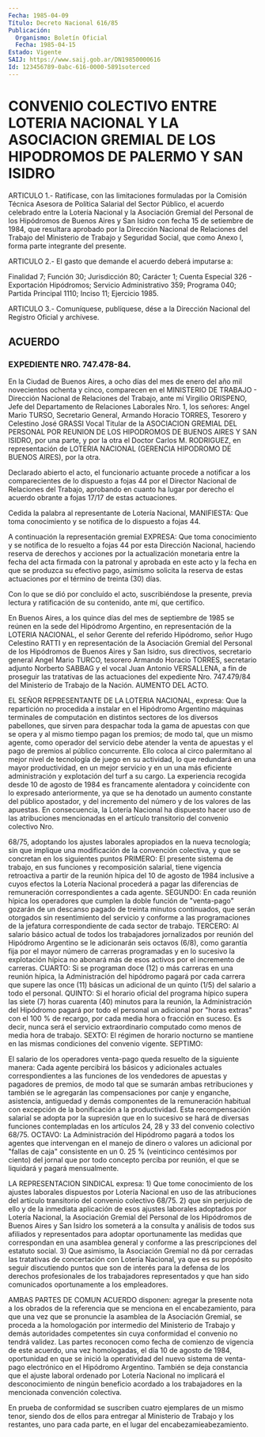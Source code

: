 ```yaml
---
Fecha: 1985-04-09
Título: Decreto Nacional 616/85
Publicación:
  Organismo: Boletín Oficial
  Fecha: 1985-04-15
Estado: Vigente
SAIJ: https://www.saij.gob.ar/DN19850000616
Id: 123456789-0abc-616-0000-5891soterced
---
```

# CONVENIO COLECTIVO ENTRE LOTERIA NACIONAL Y LA ASOCIACION GREMIAL DE LOS HIPODROMOS DE PALERMO Y SAN ISIDRO

<a id="1"></a>
ARTICULO  1.-  Ratifícase,  con  las limitaciones formuladas por la Comisión Técnica Asesora de Política  Salarial  del Sector Público, el  acuerdo  celebrado  entre la Lotería Nacional y  la  Asociación Gremial  del Personal de los  Hipódromos  de  Buenos  Aires  y  San Isidro con  fecha  15  de setiembre de 1984, que resultara aprobado por la Dirección Nacional  de Relaciones del Trabajo del Ministerio de  Trabajo y Seguridad Social,  que  como  Anexo  I,  forma  parte integrante del presente.

<a id="2"></a>
ARTICULO  2.-  El  gasto que demande el acuerdo deberá imputarse a:

Finalidad  7; Función  30;  Jurisdicción  80;  Carácter  1;  Cuenta Especial 326  -  Exportación  Hipódromos;  Servicio  Administrativo 359;  Programa  040;  Partida Principal 1110; Inciso 11;  Ejercicio 1985.

<a id="3"></a>
ARTICULO  3.- Comuníquese, publíquese, dése a la Dirección Nacional del Registro Oficial y archívese.

## ACUERDO

### EXPEDIENTE NRO. 747.478-84.

<a id="1"></a>
En  la Ciudad de Buenos Aires, a ocho días del mes de enero del año mil novecientos  ochenta  y  cinco,  comparecen en el MINISTERIO DE TRABAJO - Dirección Nacional de Relaciones  del  Trabajo,  ante  mí Virgilio  ORISPENO,  Jefe  del Departamento de Relaciones Laborales Nro.  1,  los  señores:  Angel  Mario  TURSO,  Secretario  General, Armando Horacio TORRES, Tesorero  y  Celestino  José  GRASSI  Vocal Titular  de  la  ASOCIACION GREMIAL DEL PERSONAL POR REUNION DE LOS HIPODROMOS DE BUENOS  AIRES  Y  SAN ISIDRO, por una parte, y por la otra el Doctor Carlos M. RODRIGUEZ,  en  representación  de LOTERIA NACIONAL  (GERENCIA  HIPODROMO DE BUENOS AIRES), por la otra.

Declarado  abierto  el acto,  el  funcionario  actuante  procede  a notificar a los comparecientes  de  lo  dispuesto a fojas 44 por el Director Nacional de Relaciones del Trabajo,  aprobando  en  cuanto ha  lugar  por  derecho  el  acuerdo obrante a fojas 17/17 de estas actuaciones.

Cedida la palabra al representante de Lotería Nacional, MANIFIESTA: Que toma conocimiento  y  se notifica de lo dispuesto a fojas 44.

A  continuación  la  representación  gremial    EXPRESA:  Que  toma conocimiento  y  se  notifica de lo resuelto a fojas  44  por  esta Dirección Nacional, haciendo  reserva de derechos y acciones por la actualización monetaria entre la  fecha  del  acta  firmada  con la patronal  y aprobada en este acto y la fecha en que se produzca  su efectivo pago,  asimismo  solicita  la reserva de estas actuaciones por el término de treinta (30) días.

Con  lo  que  se  dió  por  concluído  el acto,  suscribiéndose  la presente, previa lectura y ratificación  de  su contenido, ante mí, que certifico.

En Buenos Aires, a los quince días del mes de  septiembre  de  1985 se reúnen en la sede del Hipódromo Argentino, en representación  de la  LOTERIA  NACIONAL,  el  señor  Gerente  del referido Hipódromo, señor  Hugo Celestino RATTI y en representación  de  la  Asociación Gremial  del  Personal  de  los  Hipódromos  de  Buenos Aires y San Isidro,  sus  directivos,  secretario  general  Angel Mario  TURCO, tesorero  Armando  Horacio  TORRES,  secretario  adjunto   Norberto SABBAG  y el vocal Juan Antonio VERSALLENA, a fin de proseguir  las tratativas  de  las  actuaciones del expediente Nro. 747.479/84 del Ministerio  de  Trabajo  de  la  Nación.  AUMENTO  DEL  ACTO.

EL SEÑOR REPRESENTANTE  DE  LA  LOTERIA  NACIONAL,  expresa: Que la repartición  no  procedida  a  instalar  en  el Hipódromo Argentino máquinas  terminales de computación en distintos  sectores  de  los diversos pabellones,  que  sirven  para  despachar  toda la gama de apuestas con que se opera y al mismo tiempo pagan los  premios;  de modo  tal,  que  un  mismo  agente, como operador del servicio debe atender la venta de apuestas  y  el  pago  de  premios  al  público concurrente.  Ello  coloca  al circo palermitano al mejor nivel  de tecnología de juego en su actividad,  lo que redundará en una mayor productividad,  en  un mejor servicio y en  un  una  más  eficiente administración y explotación  del  turf  a su cargo. La experiencia recogida  desde  10 de agosto de 1984 es francamente  alentadora  y coincidente con lo  expresado  anteriormente, ya que se ha denotado un aumento constante del público  apostador,  y  del incremento del número  y  de  los  valores  de  las apuestas. En consecuencia,  la Lotería  Nacional  ha  dispuesto  hacer  uso  de  las  atribuciones mencionadas en el artículo transitorio  del convenio colectivo Nro.

68/75,  adoptando  los  ajustes laborales apropiados  en  la  nueva tecnología; sin que implique  una  modificación  de  la  convención colectiva, y que se concretan en los siguientes puntos PRIMERO:  El presente  sistema  de  trabajo,  en  sus  funciones y recomposición salarial, tiene vigencia retroactiva a partir  de la reunión hípica del  10  de  agosto  de 1984 inclusive a cuyos efectos  la  Lotería Nacional  procederá  a  pagar    las  diferencias  de  remuneración correspondientes a cada agente. SEGUNDO:  En  cada  reunión  hípica los  operadores  que  cumplen  la  doble  función  de  "venta-pago" gozarán  de un descanso pagado de treinta minutos continuados,  que serán otorgados  sin  resentimiento  del  servicio y conforme a las programaciones de la jefatura correspondiente  de  cada  sector  de trabajo. TERCERO: Al salario básico actual de todos los trabajadores  jornalizados  por  reunión del Hipódromo Argentino se le adicionarán seis octavos (6/8),  como garantía fija por el mayor número  de  carreras programadas y en lo  sucesivo  la  explotación hípica  no abonará  más  de  esos  activos  por  el  incremento  de carreras.  CUARTO:  Si se programan doce (12) o más carreras en una reunión hípica, la Administración  del  hipódromo  pagará  por cada carrera que supere las once (11) básicas un adicional de un  quinto (1/5)  del  salario  a  todo  el  personal.  QUINTO:  Si el horario oficial  del  programa  hípico supera las siete (7) horas  cuarenta (40)  minutos  para la reunión,  la  Administración  del  Hipódromo pagará por todo  el personal un adicional por "horas extras" con el 100 % de recargo,  por  cada  media  hora  o fracción en suceso. Es decir, nunca será el servicio extraordinario  computado  como menos de media hora de trabajo. SEXTO: El régimen de horario nocturno  se mantiene  en  las mismas condiciones del convenio vigente. SEPTIMO:

El  salario de los  operadores  venta-pago  queda  resuelto  de  la siguiente  manera:  Cada agente percibirá los básicos y adicionales actuales correspondientes  a  las  funciones  de  los vendedores de apuestas y pagadores de premios, de modo tal que se  sumarán  ambas retribuciones  y  también  se  le  agregarán las compensaciones por canje y enganche, asistencia, antiguedad  y demás componentes de la remuneración  habitual  con  excepción  de  la  bonificación  a  la productividad.  Esta  recompensación  salarial  se  adopta  por  la supresión  que  en  lo  sucesivo  se  hará  de  diversas  funciones contempladas  en  los  artículos 24, 28 y 33 del convenio colectivo 68/75. OCTAVO: La Administración  del  Hipódromo pagará a todos los agentes  que  intervengan  en  el manejo de  dinero  o  valores  un adicional  por  "fallas  de  caja"  consistente   en  un  0.  25  % (veinticinco  centésimos  por  ciento)  del  jornal  que  por  todo concepto  perciba  por  reunión,  el  que  se  liquidará  y  pagará mensualmente.

LA  REPRESENTACION  SINDICAL  expresa:  1) Que tome conocimiento de los ajustes laborales dispuestos por Lotería  Nacional  en  uso  de las  atribuciones  del  artículo transitorio del convenio colectivo 68/75. 2) que sin perjuicio  de  ello  y de la inmediata aplicación de  esos  ajustes  laborales  adoptados por  Lotería  Nacional,  la Asociación Gremial del Personal  de  los Hipódromos de Buenos Aires y San Isidro los someterá a la consulta  y  análisis  de  todos sus afiliados  y  representados  para adoptar oportunamente las medidas que  correspondan  en  una  asamblea   general  y  conforme  a  las prescripciones del estatuto social. 3)  Que asimismo, la Asociación Gremial  no  dá  por cerradas las tratativas  de  concertación  con Lotería Nacional,  ya que es su propósito seguir discutiendo puntos que son de interés para  la  defensa  de los derechos profesionales de  los  trabajadores  representados  y que  han  sido  comunicados oportunamente a los empleadores.

AMBAS PARTES DE COMUN ACUERDO disponen:  agregar la presente nota a los obrados de la referencia que se menciona  en el encabezamiento, para  que  una  vez que se pronuncie la asamblea de  la  Asociación Gremial,  se  proceda    a   la  homologación  por  intermedio  del Ministerio  de Trabajo y demás  autoridades  competentes  sin  cuya conformidad el  convenio  no  tendrá  validez. Las partes reconocen como  fecha  de  comienzo  de  vigencia de este  acuerdo,  una  vez homologadas, el día 10 de agosto  de  1984,  oportunidad  en que se inició  la operatividad del nuevo sistema de venta-pago electrónico en el Hipódromo  Argentino.  También  se  deja  constancia  que  el ajuste  laboral  ordenado  por  Lotería  Nacional  no  implicará el desconocimiento de ningún beneficio acordado a los trabajadores  en la mencionada convención colectiva.

En  prueba  de  conformidad  se  suscriben  cuatro ejemplares de un mismo  tenor, siendo dos de ellos para entregar  al  Ministerio  de Trabajo  y  los  restantes,  uno  para  cada parte, en el lugar del encabezamieabezamiento.